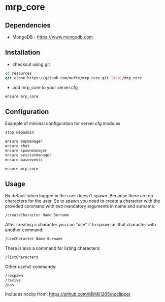# mrp_core

## Dependencies

- MongoDB - https://www.mongodb.com

## Installation

- checkout using git

```bash
cd resources
git clone https://github.com/mufty/mrp_core.git [mrp]/mrp_core
```

- add mrp_core to your server.cfg

```bash
ensure mrp_core
```

## Configuration

Example of minimal configuration for server.cfg modules

```bash
stop webadmin

ensure mapmanager
ensure chat
ensure spawnmanager
ensure sessionmanager
ensure baseevents

ensure mrp_core
```

## Usage

By default when logged in the user doesn't spawn. Because there are no characters for the user. So to spawn you need to create a character with the provided command with two mandatory arguments in name and surname:

```bash
/createCharacter Name Surname
```

After creating a character you can "use" it to spawn as that character with another command:

```bash
/useCharacter Name Surname
```

There is also a command for listing characters:

```bash
/listCharacters
```

Other usefull commands:

```bash
/respawn
/revive
/pos
```

Includes noclip from: https://github.com/MiiMii1205/noclipper
